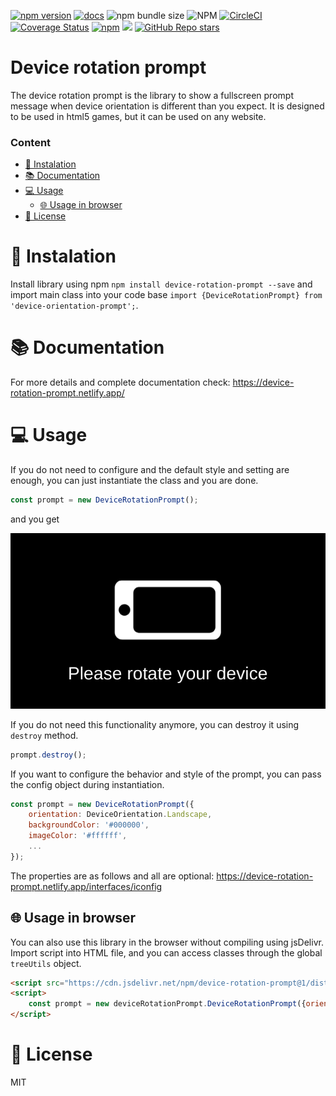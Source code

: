[![npm version](https://badge.fury.io/js/device-rotation-prompt.svg)](https://badge.fury.io/js/device-rotation-prompt)
[![docs](https://badgen.net/badge/docs/online/orange)](https://device-rotation-prompt.netlify.app)
![npm bundle size](https://img.shields.io/bundlephobia/min/device-rotation-prompt)
![NPM](https://img.shields.io/npm/l/device-rotation-prompt)
[![CircleCI](https://circleci.com/gh/Raiper34/device-rotation-prompt.svg?style=shield)](https://circleci.com/gh/Raiper34/device-rotation-prompt)
[![Coverage Status](https://coveralls.io/repos/github/Raiper34/device-rotation-prompt/badge.svg?branch=main)](https://coveralls.io/github/Raiper34/device-rotation-prompt?branch=main)
[![npm](https://img.shields.io/npm/dt/device-rotation-prompt)](https://badge.fury.io/js/device-rotation-prompt)
[![](https://data.jsdelivr.com/v1/package/npm/device-rotation-prompt/badge?style=rounded)](https://www.jsdelivr.com/package/npm/device-rotation-prompt)
[![GitHub Repo stars](https://img.shields.io/github/stars/raiper34/device-rotation-prompt)](https://github.com/Raiper34/device-rotation-prompt)

# Device rotation prompt

The device rotation prompt is the library to show a fullscreen prompt message when device orientation is different than you expect.
It is designed to be used in html5 games, but it can be used on any website.

### Content
- [🚀 Instalation](#-instalation)
- [📚 Documentation](#-documentation)
- [💻 Usage](#-usage)
    - [🌐 Usage in browser](#-usage-in-browser)
- [📖 License](#-license)

# 🚀 Instalation
Install library using npm `npm install device-rotation-prompt --save` and import main class into your code base `import {DeviceRotationPrompt} from 'device-orientation-prompt';`.

# 📚 Documentation
For more details and complete documentation check: https://device-rotation-prompt.netlify.app/

# 💻 Usage
If you do not need to configure and the default style and setting are enough, you can just instantiate the class and you are done.
```javascript
const prompt = new DeviceRotationPrompt();
```
and you get

![Device rotation prompt demo](demo.gif)

If you do not need this functionality anymore, you can destroy it using `destroy` method.
```javascript
prompt.destroy();
```

If you want to configure the behavior and style of the prompt, you can pass the config object during instantiation.
```javascript
const prompt = new DeviceRotationPrompt({
    orientation: DeviceOrientation.Landscape,
    backgroundColor: '#000000',
    imageColor: '#ffffff',
    ...
});
```
The properties are as follows and all are optional: https://device-rotation-prompt.netlify.app/interfaces/iconfig

## 🌐 Usage in browser
You can also use this library in the browser without compiling using jsDelivr.
Import script into HTML file, and you can access classes through the global `treeUtils` object.
```html
<script src="https://cdn.jsdelivr.net/npm/device-rotation-prompt@1/dist/browser-bundle.min.js"></script>
<script>
    const prompt = new deviceRotationPrompt.DeviceRotationPrompt({orientation: 'landscape'});
</script>
```

# 📖 License
MIT